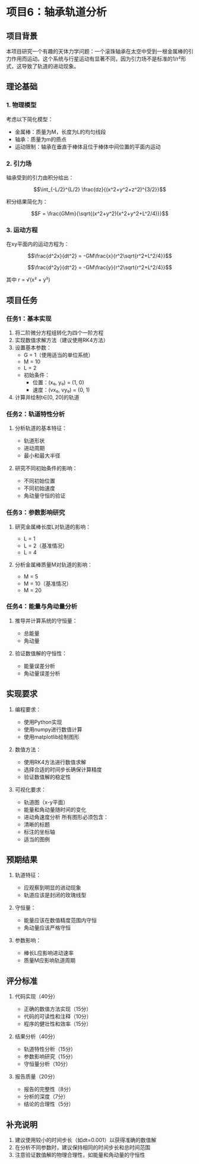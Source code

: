 # 项目6：轴承轨道分析

## 项目背景

本项目研究一个有趣的天体力学问题：一个滚珠轴承在太空中受到一根金属棒的引力作用而运动。这个系统与行星运动有显著不同，因为引力场不是标准的1/r²形式，这导致了轨道的进动现象。

## 理论基础

### 1. 物理模型

考虑以下简化模型：
- 金属棒：质量为M，长度为L的均匀线段
- 轴承：质量为m的质点
- 运动限制：轴承在垂直于棒体且位于棒体中间位置的平面内运动

### 2. 引力场

轴承受到的引力由积分给出：

```math
\int_{-L/2}^{L/2} \frac{dz}{(x^2+y^2+z^2)^{3/2}}
```

积分结果简化为：

```math
F = \frac{GMm}{\sqrt{(x^2+y^2)(x^2+y^2+L^2/4)}}
```

### 3. 运动方程

在xy平面内的运动方程为：

```math
\frac{d^2x}{dt^2} = -GM\frac{x}{r^2\sqrt{r^2+L^2/4}}
```

```math
\frac{d^2y}{dt^2} = -GM\frac{y}{r^2\sqrt{r^2+L^2/4}}
```

其中 r = √(x² + y²)

## 项目任务

### 任务1：基本实现

1. 将二阶微分方程组转化为四个一阶方程
2. 实现数值求解方法（建议使用RK4方法）
3. 设置基本参数：
   - G = 1（使用适当的单位系统）
   - M = 10
   - L = 2
   - 初始条件：
     - 位置：(x₀, y₀) = (1, 0)
     - 速度：(vx₀, vy₀) = (0, 1)
4. 计算并绘制t∈[0, 20]的轨道

### 任务2：轨道特性分析

1. 分析轨道的基本特征：
   - 轨道形状
   - 进动周期
   - 最小和最大半径

2. 研究不同初始条件的影响：
   - 不同初始位置
   - 不同初始速度
   - 角动量守恒的验证

### 任务3：参数影响研究

1. 研究金属棒长度L对轨道的影响：
   - L = 1
   - L = 2（基准情况）
   - L = 4

2. 分析金属棒质量M对轨道的影响：
   - M = 5
   - M = 10（基准情况）
   - M = 20

### 任务4：能量与角动量分析

1. 推导并计算系统的守恒量：
   - 总能量
   - 角动量

2. 验证数值解的守恒性：
   - 能量误差分析
   - 角动量误差分析

## 实现要求

1. 编程要求：
   - 使用Python实现
   - 使用numpy进行数值计算
   - 使用matplotlib绘制图形

2. 数值方法：
   - 使用RK4方法进行数值求解
   - 选择合适的时间步长确保计算精度
   - 验证数值解的稳定性

3. 可视化要求：
   - 轨道图（x-y平面）
   - 能量和角动量随时间的变化
   - 进动角速度分析
   所有图形必须包含：
   - 清晰的标题
   - 标注的坐标轴
   - 适当的图例

## 预期结果

1. 轨道特征：
   - 应观察到明显的进动现象
   - 轨道应该是封闭的玫瑰线型

2. 守恒量：
   - 能量应该在数值精度范围内守恒
   - 角动量应该严格守恒

3. 参数影响：
   - 棒长L应影响进动速率
   - 质量M应影响轨道周期

## 评分标准

1. 代码实现（40分）
   - 正确的数值方法实现（15分）
   - 代码的可读性和注释（10分）
   - 程序的健壮性和效率（15分）

2. 结果分析（40分）
   - 轨道特性分析（15分）
   - 参数影响研究（15分）
   - 守恒量分析（10分）

3. 报告质量（20分）
   - 报告的完整性（8分）
   - 分析的深度（7分）
   - 结论的合理性（5分）

## 补充说明

1. 建议使用较小的时间步长（如dt=0.001）以获得准确的数值解
2. 在分析不同参数时，建议保持相同的时间步长和总时间范围
3. 注意验证数值解的物理合理性，如能量和角动量的守恒性